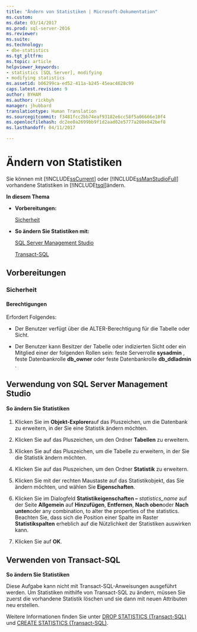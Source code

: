 ```yaml
---
title: "Ändern von Statistiken | Microsoft-Dokumentation"
ms.custom: 
ms.date: 03/14/2017
ms.prod: sql-server-2016
ms.reviewer: 
ms.suite: 
ms.technology:
- dbe-statistics
ms.tgt_pltfrm: 
ms.topic: article
helpviewer_keywords:
- statistics [SQL Server], modifying
- modifying statistics
ms.assetid: b06299ca-ed52-411a-b245-45eac4628c99
caps.latest.revision: 9
author: BYHAM
ms.author: rickbyh
manager: jhubbard
translationtype: Human Translation
ms.sourcegitcommit: f3481fcc2bb74eaf93182e6cc58f5a06666e10f4
ms.openlocfilehash: dc2ee0a2699bb9f1d2aad02e5777a208e842bef8
ms.lasthandoff: 04/11/2017

---
```

# <a name="modify-statistics"></a>Ändern von Statistiken
  Sie können mit [!INCLUDE[ssCurrent](../../includes/sscurrent-md.md)] oder [!INCLUDE[ssManStudioFull](../../includes/ssmanstudiofull-md.md)] vorhandene Statistiken in [!INCLUDE[tsql](../../includes/tsql-md.md)]ändern.  
  
 **In diesem Thema**  
  
-   **Vorbereitungen:**  
  
     [Sicherheit](#Security)  
  
-   **So ändern Sie Statistiken mit:**  
  
     [SQL Server Management Studio](#SSMSProcedure)  
  
     [Transact-SQL](#TsqlProcedure)  
  
##  <a name="BeforeYouBegin"></a> Vorbereitungen  
  
###  <a name="Security"></a> Sicherheit  
  
####  <a name="Permissions"></a> Berechtigungen  
 Erfordert Folgendes:  
  
-   Der Benutzer verfügt über die ALTER-Berechtigung für die Tabelle oder Sicht.  
  
-   Der Benutzer kann Besitzer der Tabelle oder indizierten Sicht oder ein Mitglied einer der folgenden Rollen sein: feste Serverrolle **sysadmin** , feste Datenbankrolle **db_owner** oder feste Datenbankrolle **db_ddladmin** .  
  
##  <a name="SSMSProcedure"></a> Verwendung von SQL Server Management Studio  
  
#### <a name="to-modify-statistics"></a>So ändern Sie Statistiken  
  
1.  Klicken Sie im **Objekt-Explorer**auf das Pluszeichen, um die Datenbank zu erweitern, in der Sie eine Statistik ändern möchten.  
  
2.  Klicken Sie auf das Pluszeichen, um den Ordner **Tabellen** zu erweitern.  
  
3.  Klicken Sie auf das Pluszeichen, um die Tabelle zu erweitern, in der Sie die Statistik ändern möchten.  
  
4.  Klicken Sie auf das Pluszeichen, um den Ordner **Statistik** zu erweitern.  
  
5.  Klicken Sie mit der rechten Maustaste auf das Statistikobjekt, das Sie ändern möchten, und wählen Sie **Eigenschaften**.  
  
6.  Klicken Sie im Dialogfeld **Statistikeigenschaften –** *statistics_name* auf der Seite **Allgemein** auf **Hinzufügen**, **Entfernen**, **Nach oben**oder **Nach unten**oder any combination, to alter the properties of the statistics. Beachten Sie, dass sich die Position einer Spalte im Raster **Statistikspalten** erheblich auf die Nützlichkeit der Statistiken auswirken kann.  
  
7.  Klicken Sie auf **OK**.  
  
##  <a name="TsqlProcedure"></a> Verwenden von Transact-SQL  
 **So ändern Sie Statistiken**  
  
 Diese Aufgabe kann nicht mit Transact-SQL-Anweisungen ausgeführt werden. Um Statistiken mithilfe von Transact-SQL zu ändern, müssen Sie zuerst die vorhandene Statistik löschen und sie dann mit neuen Attributen neu erstellen.  
  
 Weitere Informationen finden Sie unter [DROP STATISTICS &#40;Transact-SQL&#41;](../../t-sql/statements/drop-statistics-transact-sql.md) und [CREATE STATISTICS &#40;Transact-SQL&#41;](../../t-sql/statements/create-statistics-transact-sql.md).  
  
  
